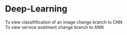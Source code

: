 # Deep-Learning
To view classifification of an image change branch to CNN <br>
To view service availment change branch to ANN
